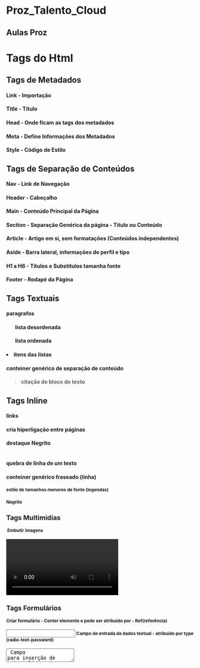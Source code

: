 # Proz_Talento_Cloud
## Aulas Proz

# Tags do Html

## Tags de Metadados
#### Link - Importação
#### Title - Título
#### Head - Onde ficam as tags dos metadados
#### Meta - Define Informações dos Metadados
#### Style - Código de Estilo

## Tags de Separação de Conteúdos
#### Nav - Link de Navegação
#### Header - Cabeçalho
#### Main - Conteúdo Principal da Página
#### Section - Separação Genérica da página - Título ou Conteúdo
#### Article - Artigo em si, sem formatações (Conteúdos independentes)
#### Aside - Barra lateral, informações de perfil e tipo
#### H1 a H6 - Títulos e Substítulos tamanha fonte
#### Footer - Rodapé da Página

## Tags Textuais
#### <p> paragrafos
#### <ul> lista desordenada
#### <ol> lista ordenada
#### <li> itens das listas
#### <div> conteiner genérico de separação de conteúdo
#### <blockquote> citação de bloco de texto

## Tags Inline
#### <a> links
#### <Href> cria hiperligação entre páginas
#### <b> destaque Negrito
#### <br> quebra de linha de um texto
#### <spam> conteiner genérico fraseado (linha)
#### <small> estilo de tamanhos menores de fonte (legendas)
#### <strong> Negrito

## Tags Multimidias
#### <img> Embutir imagens
#### <audio> Embutir aúdio
#### <video> Embutir vídeo

## Tags Formulários
#### <form> Criar formulário - Conter elemento e pode ser atribuido por - Ref(referência)
#### <input > Campo de entrada de dados textual - atribuido por type (radio-text-password)
#### <textarea> Campo para inserção de muitas linhas de texto
#### <select> Lista com opções selecionáveis pelo usuário menu de opções
#### <option> Opções disponíveis no select  
#### <button> Botões
#### <fieldset> agrupar elementos
#### <label> legenda

### class - atribui uma classe
### id - atribui o ID do elemento
### href - referência de um elemento a uma URL externa(arquivo)
### src - atribui uma Url para um conteúdo
### type - atribui tipos
### value - atribui valor
